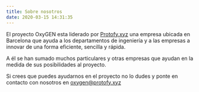 ```yaml
---
title: Sobre nosotros
date: 2020-03-15 14:31:35
---
```

El proyecto OxyGEN esta liderado por [Protofy.xyz](https://www.protofy.xyz) una empresa ubicada en Barcelona que ayuda a los departamentos de ingeniería y a las empresas a innovar de una forma eficiente, sencilla y rápida.

A él se han sumado muchos particulares y otras empresas que ayudan en la medida de sus posibilidades al proyecto.

Si crees que puedes ayudarnos en el proyecto no lo dudes y ponte en contacto con nosotros en oxygen@protofy.xyz
